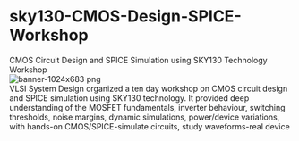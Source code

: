 # sky130-CMOS-Design-SPICE-Workshop
CMOS Circuit Design and SPICE Simulation using SKY130 Technology Workshop
<br>
![banner-1024x683 png](https://github.com/user-attachments/assets/eb9603eb-d60f-4130-b18b-907fd08edc8f)
<br>
VLSI System Design organized a ten day workshop on CMOS circuit design and SPICE simulation using SKY130 technology. It provided deep understanding of the MOSFET fundamentals, inverter behaviour, switching thresholds, noise margins, dynamic simulations, power/device variations, with hands-on CMOS/SPICE-simulate circuits, study waveforms-real device
